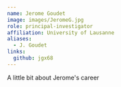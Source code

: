 ```yaml
---
name: Jerome Goudet
image: images/JeromeG.jpg
role: principal-investigator
affiliation: University of Lausanne
aliases:
  - J. Goudet
links:
  github: jgx68
---
```


A little bit about Jerome's career
